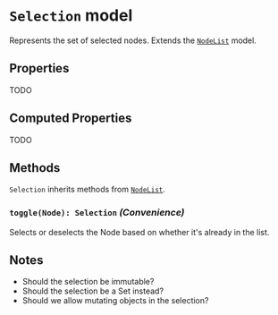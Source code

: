 # `Selection` model

Represents the set of selected nodes. Extends the [`NodeList`](./NodeList.md) model.

## Properties

TODO

## Computed Properties

TODO

## Methods

`Selection` inherits methods from [`NodeList`](./NodeList.md).

### `toggle(Node): Selection` _(Convenience)_

Selects or deselects the Node based on whether it's already in the list.

## Notes

* Should the selection be immutable?
* Should the selection be a Set instead?
* Should we allow mutating objects in the selection?